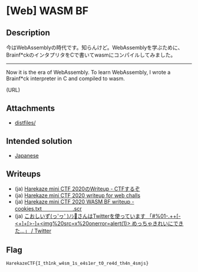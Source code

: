 # [Web] WASM BF
## Description
今はWebAssemblyの時代です。知らんけど。WebAssemblyを学ぶために、Brainf*ckのインタプリタをCで書いてwasmにコンパイルしてみました。

---

Now it is the era of WebAssembly. To learn WebAssembly, I wrote a Brainf*ck interpreter in C and compiled to wasm.

(URL)

## Attachments
- [distfiles/](distfiles/)

## Intended solution
- [Japanese](https://st98.github.io/diary/posts/2020-12-29-harekaze-mini-ctf-2020.html#web-322-wasm-bf-7-solves)

## Writeups
- (ja) [Harekaze mini CTF 2020のWriteup - CTFするぞ](https://ptr-yudai.hatenablog.com/entry/2020/12/27/102453#Web-WASM-BF)
- (ja) [Harekaze mini CTF 2020 writeup for web challs](https://blog.arkark.dev/2020/12/27/harekaze-ctf/#web-WASM-BF)
- (ja) [Harekaze mini CTF 2020 WASM BF writeup - cookies.txt　　　　　　.scr](https://cookies.hatenablog.jp/entry/2020/12/29/080000)
- (ja) [こおしいず(っ'ヮ' )ﾉｼ🚩さんはTwitterを使っています 「#%01-.++[-&lt;+]+[&gt;-]+&lt;img%20src=x%20onerror=alert(1)&gt; めっちゃきれいにできた...」 / Twitter](https://twitter.com/kcz146/status/1343716701842493440)

## Flag
```
HarekazeCTF{I_th1nk_w4sm_1s_e4s1er_t0_re4d_th4n_4smjs}
```